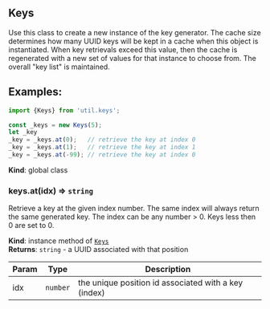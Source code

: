 <a name="Keys"></a>

## Keys
Use this class to create a new instance of the key generator.  The cache
size determines how many UUID keys will be kept in a cache when this
object is instantiated.  When key retrievals exceed this value, then the
cache is regenerated with a new set of values for that instance to choose
from.  The overall "key list" is maintained.

## Examples:

```javascript
import {Keys} from 'util.keys';

const _keys = new Keys(5);
let _key
_key = _keys.at(0);   // retrieve the key at index 0
_key = _keys.at(1);   // retrieve the key at index 1
_key = _keys.at(-99); // retrieve the key at index 0
```

**Kind**: global class  
<a name="Keys+at"></a>

### keys.at(idx) ⇒ <code>string</code>
Retrieve a key at the given index number.  The same index will always
return the same generated key.  The index can be any number > 0. Keys
less then 0 are set to 0.

**Kind**: instance method of [<code>Keys</code>](#Keys)  
**Returns**: <code>string</code> - a UUID associated with that position  

| Param | Type | Description |
| --- | --- | --- |
| idx | <code>number</code> | the unique position id associated with a key (index) |

